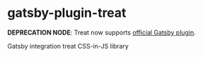 # gatsby-plugin-treat

**DEPRECATION NODE**: Treat now supports [official Gatsby plugin](https://github.com/seek-oss/treat/blob/master/packages/gatsby-plugin-treat/README.md).

Gatsby integration treat CSS-in-JS library
